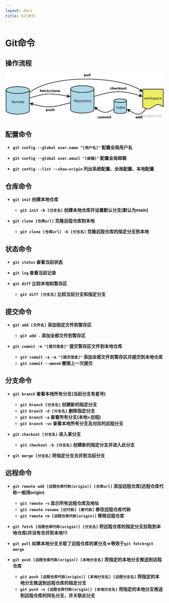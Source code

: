 ```yaml
---
layout: docs
title: Git命令
---
```


# Git命令

## 操作流程

![git 流程](../img/1.png)

## 配置命令

- **`git config --global user.name "[用户名]"` 配置全局用户名**

- **`git config --global user.email "[邮箱]"` 配置全局邮箱**

- **`git config --list --show-origin` 列出系统配置、全局配置、本地配置**

## 仓库命令

- **`git init` 创建本地仓库**
    - **`git init -b [分支名]` 创建本地仓库并设置默认分支(默认为main)**


- **`git clone [仓库url]` 克隆远程仓库到本地**
    - **`git clone [仓库url] -b [分支名]` 克隆远程仓库的指定分支到本地**

## 状态命令

- **`git status` 查看当前状态**


- **`git log` 查看当前记录**


- **`git diff` 比较本地和暂存区**
    - **`git diff [分支名]` 比较当前分支和指定分支**

## 提交命令

- **`git add [文件名]` 添加指定文件到暂存区**
    - **`git add .` 添加全部文件到暂存区**


- **`git commit -m "[提交信息]"` 提交暂存区文件到本地仓库**
    - **`git commit -a -m "[提交信息]"` 添加全部文件到暂存区并提交到本地仓库**
    - **`git commit --amend` 撤销上一次提交**

## 分支命令

- **`git branch` 查看本地所有分支(当前分支有星号)**
    - **`git branch [分支名]` 创建新的指定分支**
    - **`git branch -d [分支名]` 删除指定分支**
    - **`git branch -a` 查看所有分支(本地+远程)**
    - **`git branch -vv` 查看本地所有分支及对应的远程分支**


- **`git checkout [分支名]` 进入某分支**
    - **`git checkout -b [分支名]` 创建新的指定分支并进入此分支**


- **`git merge [分支名]` 将指定分支合并到当前分支**

## 远程命令

- **`git remote add [远程仓库代称(origin)] [仓库url]` 添加远程仓库(远程仓库代称一般用origin)**
    - **`git remote -v` 显示所有远程仓库及地址**
    - **`git remote rename [旧代称] [新代称]` 修改远程仓库代称**
    - **`git remote rm [远程仓库代称(origin)]` 移除远程仓库**


- **`git fetch [远程仓库代称(origin)] [分支名]` 将远程仓库的指定分支拉取到本地仓库(并没有合并到本地!!)**


- **`git pull` 如果本地分支关联了远程仓库的某分支=>等效于`git fetch+git merge`**


- **`git push [远程仓库代称(origin)] [本地分支名]` 将指定的本地分支推送到远程仓库**
    - **`git push [远程仓库代称(origin)] [本地分支名] [远程分支名]` 将指定的本地分支推送到远程仓库的指定分支**
    - **`git push -u [远程仓库代称(origin)] [本地分支名]` 将指定的本地分支推送到远程仓库的同名分支，并关联此分支**
